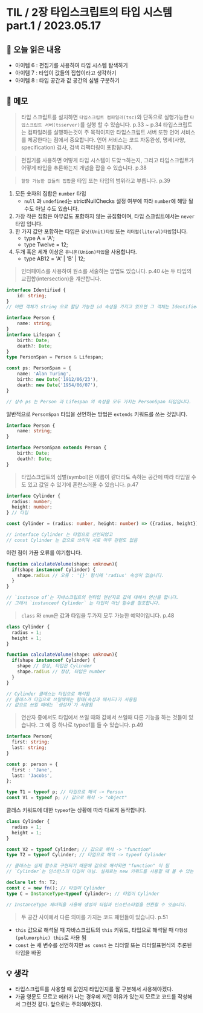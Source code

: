 # TIL / 2장 타입스크립트의 타입 시스템 part.1 / 2023.05.17

## 🍎 오늘 읽은 내용

- 아이템 6 : 편집기를 사용하여 타입 시스템 탐색하기
- 아이템 7 : 타입이 값들의 집합이라고 생각하기
- 아이템 8 : 타입 공간과 값 공간의 심벌 구분하기

## 📔 메모

> 타입 스크립트를 설치하면 `타입스크립트 컴파일러(tsc)`와 단독으로 실행가능한 `타입스크립트 서버(tsserver)`를 실행 할 수 있습니다. p.33 ~ p.34
타입스크립트는 컴파일러를 실행하는것이 주 목적이지만 타입스크립트 서버 또한 언어 서비스를 제공한다는 점에서 중요합니다.
언어 서비스는 코드 자동완성, 명세(사양, specification) 검사, 검색 리팩터링이 포함됩니다.

> 편집기를 사용하면 어떻게 타입 시스템이 도앚ㄱ하는지, 그리고 타입스크립트가 어떻게 타입을 추론하는지 개념을 잡을 수 있습니다. p.38

> `할당 가능한 값들의 집합`을 타입 또는 타입의 범위라고 부릅니다. p.39

1. 모든 숫자의 집합은 `number` 타입
    - `null` 과 `undefined`는 strictNullChecks 설정 여부에 따라 `number`에 해당 될 수도 아닐 수도 있습니다.
2. 가장 작은 집합은 아무값도 포함하지 않는 공집합이며, 타입 스크립트에서는 `never`타입 입니다.
3. 한 가지 값만 포함하는 타입은 `유닛(Unit)타입` 또는 `리터럴(literal)타입`입니다. 
    - type A = 'A';
    - type Twelve = 12;
4. 두개 혹은 세개 이상은 `유니온(Union)타입`을 사용합니다.
    - type AB12 = 'A' | 'B' | 12;

> 인터페이스를 사용하여 원소를 서술하는 방법도 있습니다. p.40
> `&`는 두 타입의 교집합(intersection)을 걔산합니다. 

```ts
interface Identified {
    id: string;
}
// 어떤 객체가 string 으로 할당 가능한 id 속성을 가지고 있으면 그 객체는 Identified 이다.

interface Person {
    name: string;
}
interface Lifespan {
    birth: Date;
    death?: Date;
}
type PersonSpan = Person & Lifespan;

const ps: PersonSpan = {
    name: 'Alan Turing',
    birth: new Date('1912/06/23'),
    death: new Date('1954/06/07'),
}

// 상수 ps 는 Person 과 Lifespan 의 속성을 모두 가지는 PersonSpan 타입입니다.
```

일반적으로 `PersonSpan` 타입을 선언하는 방법은 `extends` 키워드를 쓰는 것입니다.

```ts
interface Person {
    name: string;
}

interface PersonSpan extends Person {
    birth: Date;
    death?: Date;
}
```

> 타입스크립트의 심벌(symbol)은 이름이 같더라도 속하는 공간에 따라 타입일 수도 있고 값일 수 있기에 혼란스러울 수 있습니다. p.47

```ts
interface Cylinder {
  radius: number;
  height: number;
} // 타입

const Cylinder = (radius: number, height: number) => ({radius, height}); // 값

// interface Cylinder 는 타입으로 선언되었고
// const Cylinder 는 값으로 쓰이며 서로 아무 관련도 없음
```

이런 점이 가끔 오류를 야기합니다.

```ts
function calculateVolume(shape: unknown){
  if(shape instanceof Cylinder) {
    shape.radius // 오류 : '{}' 형식에 'radius' 속성이 없습니다.
  }
}

// `instance of`는 자바스크립트의 런타입 연산자로 값에 대해서 연산을 합니다.
// 그래서 `instanceof Cylinder` 는 타입이 아닌 함수를 참조합니다.
```

> `class` 와 `enum`은 값과 타입을 두가지 모두 가능한 예약어입니다. p.48

```ts
class Cylinder {
  radius = 1;
  height = 1;
}

function calculateVolume(shape: unknown){
  if(shape instanceof Cylinder) {
    shape // 정상, 타입은 Cylinder
    shape.radius // 정상, 타입은 number
  }
}

// Cylinder 클래스는 타입으로 해석됨
// 클래스가 타입으로 쓰일때에는 형태(속성과 메서드)가 사용됨
// 값으로 쓰일 때에는 `생성자`가 사용됨
```

>  연산자 중에서도 타입에서 쓰일 때와 값에서 쓰일때 다른 기능을 하는 것들이 있습니다. 그 예 중 하나로 typeof를 들 수 있습니다. p.49

```ts
interface Person{
  first: string;
  last: string;
}

const p: person = {
  first : 'Jane',
  last: 'Jacobs',
};

type T1 = typeof p; // 타입으로 해석 -> Person
const V1 = typeof p; // 값으로 해석 -> "object"
```

클래스 키워드에 대한 `typeof`는 상황에 따라 다르게 동작합니다.

```ts
class Cylinder {
  radius = 1;
  height = 1;
}

const V2 = typeof Cylinder; // 값으로 해석 -> "function"
type T2 = typeof Cylinder; // 타입으로 해석 -> typeof Cylinder

// 클래스는 실제 함수로 구현되기 때문에 값으로 해석되면 "function" 이 됨
// `Cylinder`는 인스턴스의 타입이 아님. 실제로는 new 키워드를 사용할 때 볼 수 있는 생성자 함수
```

```ts
declare let fn: T2;
const c = new fn(); // 타입이 Cylinder
type C = InstanceType<typeof Cylinder>; // 타입이 Cylinder

// InstanceType 제너릭을 사용해 생성자 타입과 인스턴스타입을 전환할 수 잇습니다.
```
> 두 공간 사이에서 다른 의미를 가지는 코드 패턴들이 있습니다. p.51

- `this` 값으로 해석될 때 자바스크립트의 `this` 키워드, 타입으로 해석될 때 `다형성(polumorphic) this`로 사용 됨
- `const` 는 새 변수를 선언하지만 `as const` 는 리터럴 또는 리터럴표현식의 추론된 타입을 바꿈


## 💡 생각

- 타입스크립트를 사용할 때 값인지 타입인지를 잘 구분해서 사용해야겠다. 
- 가끔 영문도 모르고 에러가 나는 경우에 저런 이유가 있는지 모르고 코드를 작성해서 그런것 같다. 앞으로는 주의해야겠다.







